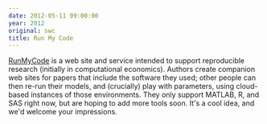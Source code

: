```yaml
---
date: 2012-05-11 09:00:00
year: 2012
original: swc
title: Run My Code
---
```

<p><a href="http://www.runmycode.org">RunMyCode</a> is a web site and service intended to support reproducible research (initially in computational economics). Authors create companion web sites for papers that include the software they used; other people can then re-run their models, and (crucially) play with parameters, using cloud-based instances of those environments. They only support MATLAB, R, and SAS right now, but are hoping to add more tools soon. It's a cool idea, and we'd welcome your impressions.</p>
